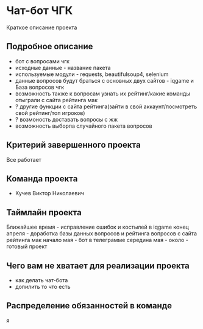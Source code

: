 # Чат-бот ЧГК

Краткое описание проекта

## Подробное описание

- бот с вопросами чгк
- исходные данные - название пакета
- используемые модули - requests, beautifulsoup4, selenium
- данные вопросов будут браться с основных двух сайтов - iqgame и База вопросов чгк
- возможность также к вопросам узнать их рейтинг/какие команды отыграли с сайта рейтинга мак
- ? другие функции с сайта рейтинга(зайти в свой аккаунт/посмотреть свой рейтинг/топ игроков)
- ? возмоность доставать вопросы с жж
- возможность выборпа случайного пакета вопросов

## Критерий завершенного проекта

Все работает

## Команда проекта

- Кучев Виктор Николаевич


## Таймлайн проекта
Ближайшее время - исправление ошибок и костылей в iqgame
конец апреля - доработка базы данных вопросов и рейтинга вопросов с сайта рейтинга мак
начало мая - бот в телеграмме
середина мая - около - готовый проект

## Чего вам не хватает для реализации проекта

- как делать чат-бота
- допилить то что есть


## Распределение обязанностей в команде

 я

